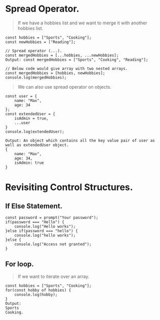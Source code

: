 # Spread Operator.
> If we have a hobbies list and we want to merge it with another hobbies list.
```
const hobbies = ["Sports", "Cooking"];
const newHobbies = ["Reading"];
```
```
// Spread operator (...).
const mergedHobbies = [...hobbies, ...newHobbies];
Output: const mergedHobbies = ["Sports", "Cooking", "Reading"];
```
```
// Below code would give array with two nested arrays.
const mergedHobbies = [hobbies, newHobbies];
console.log(mergedHobbies);
```
> We can also use spread operator on objects.
```
const user = {
    name: "Max",
    age: 34
};
const extendedUser = {
    isAdmin = true,
    ...user
}
console.log(extendedUser);

Output: An object which contains all the key value pair of user as well as extendedUser object.
{
    name: "Max",
    age: 34,
    isAdmin: true
}
```
# Revisiting Control Structures.
## If Else Statement.
```
const password = prompt("Your password");
if(password === "Hello") {
    console.log("Hello works");
}else if(password === "hello") {
    console.log("hello works");
}else {
    console.log("Access not granted");
}
```
## For loop.
> If we want to iterate over an array.
```
const hobbies = ["Sports", "Cooking"];
for(const hobby of hobbies) {
    console.log(hobby);
}
Output: 
Sports
Cooking.
```